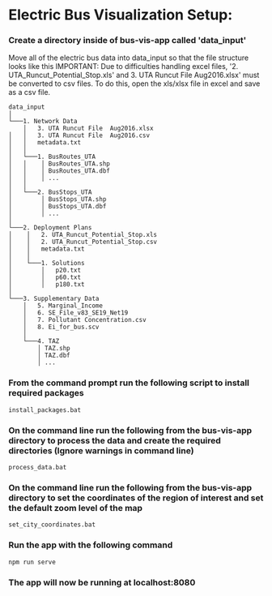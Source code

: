 # Electric Bus Visualization Setup:

### Create a directory inside of bus-vis-app called 'data_input'

Move all of the electric bus data into data_input so that the file structure looks like this
IMPORTANT: Due to difficulties handling excel files, '2. UTA_Runcut_Potential_Stop.xls' and
3. UTA Runcut File  Aug2016.xlsx' must be converted to csv files. To do this, open the xls/xlsx
file in excel and save as a csv file.

```
data_input
│
└───1. Network Data
    │   3. UTA Runcut File  Aug2016.xlsx
│   │   3. UTA Runcut File  Aug2016.csv
│   │   metadata.txt
│   │
│   └───1. BusRoutes_UTA
│   │    │ BusRoutes_UTA.shp
│   │    │ BusRoutes_UTA.dbf
│   │    │ ...
│   │
│   └───2. BusStops_UTA
│        │ BusStops_UTA.shp
│        │ BusStops_UTA.dbf
│        │ ...    
│   
└───2. Deployment Plans
│    │   2. UTA_Runcut_Potential_Stop.xls
│    │   2. UTA_Runcut_Potential_Stop.csv
│    │   metadata.txt
│    │
│    └───1. Solutions  
│        │   p20.txt
│        │   p60.txt
│        │   p180.txt   
│
└───3. Supplementary Data
    │   5. Marginal_Income
    │   6. SE_File_v83_SE19_Net19 
    │   7. Pollutant Concentration.csv
    │   8. Ei_for_bus.scv  
    │
    └───4. TAZ
        │ TAZ.shp
        │ TAZ.dbf
        │ ...
```
### From the command prompt run the following script to install required packages
```
install_packages.bat
```

### On the command line run the following from the bus-vis-app directory to process the data and create the required directories (Ignore warnings in command line)
```
process_data.bat
```

### On the command line run the following from the bus-vis-app directory to set the coordinates of the region of interest and set the default zoom level of the map
```
set_city_coordinates.bat
```
### Run the app with the following command
```
npm run serve
```
### The app will now be running at localhost:8080